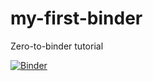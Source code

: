 # my-first-binder
Zero-to-binder tutorial

[![Binder](https://mybinder.org/badge_logo.svg)](https://mybinder.org/v2/git/https%3A%2F%2Fforgemia.inra.fr%2FSebastien.Picault%2Fmy-first-binder/HEAD?filepath=Getting%20started.ipynb)
